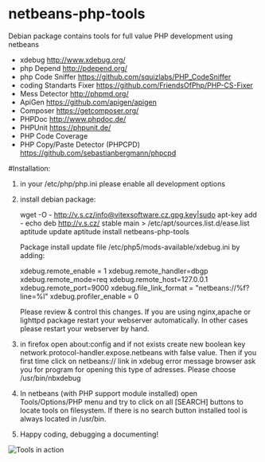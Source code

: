 # netbeans-php-tools
Debian package contains tools for full value PHP development using netbeans

 * xdebug http://www.xdebug.org/
 * php Depend http://pdepend.org/
 * php Code Sniffer https://github.com/squizlabs/PHP_CodeSniffer
 * coding Standarts Fixer https://github.com/FriendsOfPhp/PHP-CS-Fixer
 * Mess Detector http://phpmd.org/
 * ApiGen https://github.com/apigen/apigen
 * Composer https://getcomposer.org/
 * PHPDoc http://www.phpdoc.de/
 * PHPUnit https://phpunit.de/
 * PHP Code Coverage 
 * PHP Copy/Paste Detector (PHPCPD) https://github.com/sebastianbergmann/phpcpd

#Installation:

1) in your /etc/php/php.ini please enable all development options  


2) install debian package:

    wget -O - http://v.s.cz/info@vitexsoftware.cz.gpg.key|sudo apt-key add -
    echo deb http://v.s.cz/ stable main > /etc/apt/sources.list.d/ease.list
    aptitude update
    aptitude install netbeans-php-tools

   Package install update file /etc/php5/mods-available/xdebug.ini by adding:

    xdebug.remote_enable = 1
    xdebug.remote_handler=dbgp
    xdebug.remote_mode=req
    xdebug.remote_host=127.0.0.1
    xdebug.remote_port=9000
    xdebug.file_link_format = "netbeans://%f?line=%l"
    xdebug.profiler_enable = 0

   Please review & control this changes. If you are using nginx,apache or 
   lighttpd package restart your webserver automatically. In other cases 
   please restart your webserver by hand.

3) in firefox open about:config and if not exists create new boolean key
   network.protocol-handler.expose.netbeans with false value.
   Then if you first time click on netbeans:// link in xdebug error message
   browser ask you for program for opening this type of adresses. Please choose
   /usr/bin/nbxdebug

4) In netbeans (with PHP support module installed) open Tools/Options/PHP menu 
   and try to click on all [SEARCH] buttons to locate tools on filesystem. 
   If there is no search button installed tool is always located in /usr/bin.

5) Happy coding, debugging a documenting!
 

![Tools in action](https://raw.githubusercontent.com/Vitexus/netbeans-php-tools/master/netbeans-php-tools.png)

